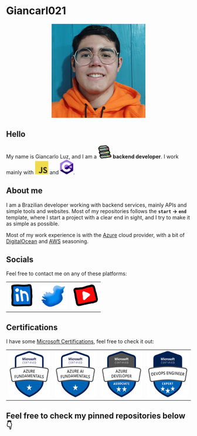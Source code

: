 # Giancarl021

<div id="profile" align="center">
    <img src="assets/profile.gif" alt="Profile Picture" width="256" height="256">
</div>

## Hello

My name is Giancarlo Luz, and I am a <img src="assets/server.gif" alt="Server animation" width="36" height="36"> **backend developer**. I work mainly with <img src="assets/js.png" alt="JavaScript logo" width="36" height="36"> and <img src="assets/csharp.png" alt="C# logo" width="36" height="40">.

## About me

I am a Brazilian developer working with backend services, mainly APIs and simple tools and websites. Most of my repositories follows the **`start` &rarr; `end`** template, where I start a project with a clear end in sight, and I try to make it as simple as possible.

Most of my work experience is with the [Azure](https://azure.microsoft.com/) cloud provider, with a bit of [DigitalOcean](https://www.digitalocean.com/) and [AWS](https://aws.amazon.com/) seasoning.

## Socials

Feel free to contact me on any of these platforms:

<table align="center">
  <tr>
    <td>
        <a href="https://www.linkedin.com/in/giancarl021/">
            <img style="display: inline" src="assets/linkedin.gif" alt="LinkedIn Logo" width="72" height="72"/>
        </a>
    </td>
    <td>
        <a href="https://twitter.com/FontelaLuz">
            <img style="display: inline" src="assets/twitter.gif" alt="Twitter Logo" width="72" height="72"/>
        </a>
    </td>
    <td>
        <a href="https://www.youtube.com/channel/UCTUYEhz02etnTVKvemFb-qw">
            <img style="display: inline" src="assets/youtube.gif" alt="Twitter Logo" width="72" height="72"/>
        </a>
    </td>
  </tr>
 </table>

## Certifications

I have some [Microsoft Certifications](https://learn.microsoft.com/en-us/certifications/), feel free to check it out:

<table align="center">
  <tr>
    <td>
        <a href="https://www.credly.com/badges/0124df3a-6561-45c0-9b61-1de54e60c23c">
            <img style="display: inline" src="assets/az-900.png" alt="AZ-900 Badge" width="128" height="128"/>
        </a>
    </td>
    <td>
        <a href="https://www.credly.com/badges/22a22ce4-6c6a-4fa7-96b8-fe95dbaebbd8">
            <img style="display: inline" src="assets/ai-900.png" alt="AI-900 Badge" width="128" height="128"/>
        </a>
    </td>
    <td>
        <a href="https://www.credly.com/badges/c2d7ae3a-b1f2-4934-9222-7657cca6af48">
            <img style="display: inline" src="assets/az-203.png" alt="AZ-203 Badge" width="128" height="128"/>
        </a>
    </td>
    <td>
        <a href="https://www.credly.com/badges/39232d33-205b-4920-bee4-996f7b27a3be">
            <img style="display: inline" src="assets/az-400.png" alt="AZ-400 Badge" width="128" height="128"/>
        </a>
    </td>
  </tr>
 </table>


## Feel free to check my pinned repositories below 👇

